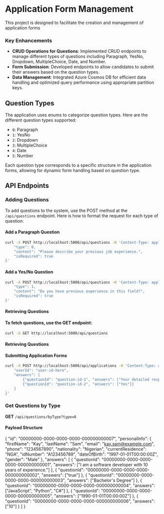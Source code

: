 # Application Form Management

This project is designed to facilitate the creation and management of application forms

### Key Enhancements
- **CRUD Operations for Questions**: Implemented CRUD endpoints to manage different types of questions including Paragraph, YesNo, Dropdown, MultipleChoice, Date, and Number.
- **Form Submission**: Developed endpoints to allow candidates to submit their answers based on the question types.
- **Data Management**: Integrated Azure Cosmos DB for efficient data handling and optimized query performance using appropriate partition keys.


## Question Types

The application uses enums to categorize question types. Here are the different question types supported:

- `0`: Paragraph
- `1`: YesNo
- `2`: Dropdown
- `3`: MultipleChoice
- `4`: Date
- `5`: Number

Each question type corresponds to a specific structure in the application forms, allowing for dynamic form handling based on question type.
## API Endpoints

### Adding Questions

To add questions to the system, use the POST method at the `/api/questions` endpoint. Here is how to format the request for each type of question:

#### Add a Paragraph Question

```bash
curl -X POST http://localhost:5000/api/questions -H 'Content-Type: application/json' -d '{
    "type": 0,
    "content": "Please describe your previous job experience.",
    "isRequired": true
}'
```

#### Add a Yes/No Question
```bash
curl -X POST http://localhost:5000/api/questions -H 'Content-Type: application/json' -d '{
    "type": 1,
    "content": "Do you have previous experience in this field?",
    "isRequired": true
}'
```
#### Retrieving Questions
#### To fetch questions, use the GET endpoint:
```bash
curl -X GET http://localhost:5000/api/questions
```

#### Retrieving Questions
#### Submitting Application Forms
```bash
curl -X POST http://localhost:5000/api/applications -H 'Content-Type: application/json' -d '{
    "userId": "user-id-here",
    "answers": [
        {"questionId": "question-id-1", "answers": ["Your detailed response here"]},
        {"questionId": "question-id-2", "answers": ["Yes"]}
    ]
}'
```

### Get Questions by Type

**GET** `/api/questions/byType?type=0`

#### Payload Structure
{
  "id": "00000000-0000-0000-0000-000000000007",
  "personalInfo": {
    "firstName": "Kay",
    "lastName": "Sam",
    "email": "kay.sam@example.com",
    "phone": "1234567890",
    "nationality": "Nigerian",
    "currentResidence": "NGA",
    "idNumber": "A123456789",
    "dateOfBirth": "1997-01-01T00:00:00Z",
    "gender": "Male"
  },
  "answers": [
    {
      "questionId": "00000000-0000-0000-0000-000000000001",
      "answers": ["I am a software developer with 10 years of experience."]
    },
    {
      "questionId": "00000000-0000-0000-0000-000000000002",
      "answers": ["true"]
    },
    {
      "questionId": "00000000-0000-0000-0000-000000000003",
      "answers": ["Bachelor's Degree"]
    },
    {
      "questionId": "00000000-0000-0000-0000-000000000004",
      "answers": ["JavaScript", "Python", "C#"]
    },
    {
      "questionId": "00000000-0000-0000-0000-000000000005",
      "answers": ["1990-01-01T00:00:00Z"]
    },
    {
      "questionId": "00000000-0000-0000-0000-000000000006",
      "answers": ["10"]
    }
  ]
}